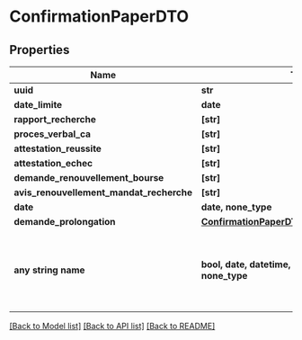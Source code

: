 # ConfirmationPaperDTO


## Properties
Name | Type | Description | Notes
------------ | ------------- | ------------- | -------------
**uuid** | **str** |  | 
**date_limite** | **date** |  | 
**rapport_recherche** | **[str]** |  | 
**proces_verbal_ca** | **[str]** |  | 
**attestation_reussite** | **[str]** |  | 
**attestation_echec** | **[str]** |  | 
**demande_renouvellement_bourse** | **[str]** |  | 
**avis_renouvellement_mandat_recherche** | **[str]** |  | 
**date** | **date, none_type** |  | [optional] 
**demande_prolongation** | [**ConfirmationPaperDTODemandeProlongation**](ConfirmationPaperDTODemandeProlongation.md) |  | [optional] 
**any string name** | **bool, date, datetime, dict, float, int, list, str, none_type** | any string name can be used but the value must be the correct type | [optional]

[[Back to Model list]](../README.md#documentation-for-models) [[Back to API list]](../README.md#documentation-for-api-endpoints) [[Back to README]](../README.md)


